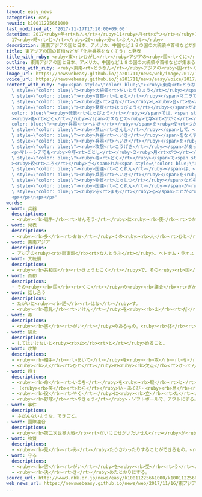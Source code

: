 ```yaml
---
layout: easy_news
categories: easy
newsid: k10011225661000
last_modified_at: '2017-11-17T17:20:00+09:00'
datetime: 2017<ruby>年<rt>ねん</rt></ruby>11<ruby>月<rt>がつ</rt></ruby>17<ruby>日<rt>にち</rt></ruby>
  17<ruby>時<rt>じ</rt></ruby>20<ruby>分<rt>ふん</rt></ruby>
description: 東南アジアの国と日本、アメリカ、中国など１８の国の大統領や首相などが集まる「東アジアサミット」が、フィリピンの首都マニラでありました。
title: 東アジアの国の首相などが「化学兵器をなくそう」と発表
title_with_ruby: <ruby>東<rt>ひがし</rt></ruby>アジアの<ruby>国<rt>くに</rt></ruby>の<ruby>首相<rt>しゅしょう</rt></ruby>などが「<ruby>化学<rt>かがく</rt></ruby><ruby>兵器<rt>へいき</rt></ruby>をなくそう」と<ruby>発表<rt>はっぴょう</rt></ruby>
outline: 東南アジアの国と日本、アメリカ、中国など１８の国の大統領や首相などが集まる「東アジアサミット」が、フィリピンの首都マニラでありました。
outline_with_ruby: <ruby>東南<rt>とうなん</rt></ruby>アジアの<ruby>国<rt>くに</rt></ruby>と<ruby>日本<rt>にっぽん</rt></ruby>、アメリカ、<ruby>中国<rt>ちゅうごく</rt></ruby>など１８の<ruby>国<rt>くに</rt></ruby>の<ruby>大統領<rt>だいとうりょう</rt></ruby>や<ruby>首相<rt>しゅしょう</rt></ruby>などが<ruby>集<rt>あつ</rt></ruby>まる「<ruby>東<rt>ひがし</rt></ruby>アジアサミット」が、フィリピンの<ruby>首都<rt>しゅと</rt></ruby>マニラでありました。
image_url: https://newswebeasy.github.io/ja201711/news/web/image/2017/11/16/K10011225661_1711161533_1711161539_01_02.jpg
voice_url: https://newswebeasy.github.io/ja201711/news/easy/voice/2017/11/17/k10011225661000.mp3
content_with_ruby: "<p><span style=\"color: blue;\"><ruby>東南<rt>とうなん</rt></ruby>アジア</span>の<ruby>国<rt>くに</rt></ruby>と<ruby>日本<rt>にっぽん</rt></ruby>、アメリカ、<ruby>中国<rt>ちゅうごく</rt></ruby>など１８の<ruby>国<rt>くに</rt></ruby>の<span\
  \ style=\"color: blue;\"><ruby>大統領<rt>だいとうりょう</rt></ruby></span>や<ruby>首相<rt>しゅしょう</rt></ruby>などが<ruby>集<rt>あつ</rt></ruby>まる「<ruby>東<rt>ひがし</rt></ruby>アジアサミット」が、フィリピンの<span\
  \ style=\"color: blue;\"><ruby>首都<rt>しゅと</rt></ruby></span>マニラでありました。</p>\n<p>１６<ruby>日<rt>にち</rt></ruby>、<ruby>東<rt>ひがし</rt></ruby>アジアサミットで<span\
  \ style=\"color: blue;\"><ruby>話<rt>はな</rt></ruby>し<ruby>合<rt>あ</rt></ruby>っ</span>たことの<span\
  \ style=\"color: blue;\"><ruby>発表<rt>はっぴょう</rt></ruby></span>がありました。<span style=\"\
  color: blue;\"><ruby>発表<rt>はっぴょう</rt></ruby></span>では、<span style=\"color: blue;\"\
  ><ruby>毒<rt>どく</rt></ruby></span>ガスなどの<ruby>化学<rt>かがく</rt></ruby><span style=\"\
  color: blue;\"><ruby>兵器<rt>へいき</rt></ruby></span>を<ruby>使<rt>つか</rt></ruby>うことを<span\
  \ style=\"color: blue;\"><ruby>禁止<rt>きんし</rt></ruby></span>して、<ruby>化学<rt>かがく</rt></ruby><span\
  \ style=\"color: blue;\"><ruby>兵器<rt>へいき</rt></ruby></span>をなくす<ruby>必要<rt>ひつよう</rt></ruby>があると<ruby>言<rt>い</rt></ruby>いました。そして、シリアで<ruby>今年<rt>ことし</rt></ruby>４<ruby>月<rt>がつ</rt></ruby>、サリンなどの<ruby>化学<rt>かがく</rt></ruby><span\
  \ style=\"color: blue;\"><ruby>兵器<rt>へいき</rt></ruby></span>を<ruby>使<rt>つか</rt></ruby>った<span\
  \ style=\"color: blue;\"><ruby>攻撃<rt>こうげき</rt></ruby></span>があったことは、<ruby>大<rt>おお</rt></ruby>きな<ruby>問題<rt>もんだい</rt></ruby>だと<ruby>言<rt>い</rt></ruby>いました。</p>\n\
  <p>マレーシアでも<ruby>今年<rt>ことし</rt></ruby>２<ruby>月<rt>がつ</rt></ruby>、<ruby>北朝鮮<rt>きたちょうせん</rt></ruby>のキム・ジョンナムさんがＶＸという<span\
  \ style=\"color: blue;\"><ruby>毒<rt>どく</rt></ruby></span>で<span style=\"color: blue;\"\
  ><ruby>殺<rt>ころ</rt></ruby>さ</span>れた<span style=\"color: blue;\"><ruby>事件<rt>じけん</rt></ruby></span>がありました。<span\
  \ style=\"color: blue;\"><ruby>国連<rt>こくれん</rt></ruby></span>は、<ruby>化学<rt>かがく</rt></ruby><span\
  \ style=\"color: blue;\"><ruby>兵器<rt>へいき</rt></ruby></span>を<ruby>作<rt>つく</rt></ruby>るために<ruby>必要<rt>ひつよう</rt></ruby>な<span\
  \ style=\"color: blue;\"><ruby>物質<rt>ぶっしつ</rt></ruby></span>などを<ruby>北朝鮮<rt>きたちょうせん</rt></ruby>に<ruby>輸出<rt>ゆしゅつ</rt></ruby>してはいけないと<ruby>決<rt>き</rt></ruby>めています。<ruby>東<rt>ひがし</rt></ruby>アジアサミットは、<span\
  \ style=\"color: blue;\"><ruby>国連<rt>こくれん</rt></ruby></span>が<ruby>決<rt>き</rt></ruby>めたことを<ruby>世界<rt>せかい</rt></ruby>の<ruby>国<rt>くに</rt></ruby>がしっかり<span\
  \ style=\"color: blue;\"><ruby>守<rt>まも</rt></ruby>る</span>ことが<ruby>大切<rt>たいせつ</rt></ruby>だと<ruby>言<rt>い</rt></ruby>いました。</p>\n\
  <p></p>\n<p></p>"
words:
- word: 兵器
  descriptions:
  - <ruby><rb>戦争</rb><rt>せんそう</rt></ruby>に<ruby><rb>使</rb><rt>つか</rt></ruby>う、<ruby><rb>器械</rb><rt>きかい</rt></ruby>や<ruby><rb>道具</rb><rt>どうぐ</rt></ruby>。<ruby><rb>武器</rb><rt>ぶき</rt></ruby>。
- word: 発表
  descriptions:
  - <ruby><rb>多</rb><rt>おお</rt></ruby>くの<ruby><rb>人</rb><rt>ひと</rt></ruby>に<ruby><rb>広</rb><rt>ひろ</rt></ruby>く<ruby><rb>知</rb><rt>し</rt></ruby>らせること。
- word: 東南アジア
  descriptions:
  - アジアの<ruby><rb>南東部</rb><rt>なんとうぶ</rt></ruby>。ベトナム・ラオス・カンボジア・マレーシア・タイ・ミャンマー・インドネシア・フィリピンなどの<ruby><rb>国</rb><rt>くに</rt></ruby>がある。
- word: 大統領
  descriptions:
  - <ruby><rb>共和国</rb><rt>きょうわこく</rt></ruby>で、その<ruby><rb>国</rb><rt>くに</rt></ruby>を<ruby><rb>代表</rb><rt>だいひょう</rt></ruby>する<ruby><rb>人</rb><rt>ひと</rt></ruby>。
- word: 首都
  descriptions:
  - その<ruby><rb>国</rb><rt>くに</rt></ruby>の<ruby><rb>議会</rb><rt>ぎかい</rt></ruby>や<ruby><rb>中心</rb><rt>ちゅうしん</rt></ruby>になる<ruby><rb>役所</rb><rt>やくしょ</rt></ruby>のある<ruby><rb>都市</rb><rt>とし</rt></ruby>。<ruby><rb>日本</rb><rt>にっぽん</rt></ruby>の<ruby><rb>東京</rb><rt>とうきょう</rt></ruby>、アメリカのワシントンなど。<ruby><rb>首府</rb><rt>しゅふ</rt></ruby>。
- word: 話し合う
  descriptions:
  - たがいに<ruby><rb>話</rb><rt>はな</rt></ruby>す。
  - <ruby><rb>意見</rb><rt>いけん</rt></ruby>を<ruby><rb>出</rb><rt>だ</rt></ruby>し<ruby><rb>合</rb><rt>あ</rt></ruby>う。
- word: 毒
  descriptions:
  - <ruby><rb>害</rb><rt>がい</rt></ruby>のあるもの。<ruby><rb>体</rb><rt>からだ</rt></ruby>や<ruby><rb>心</rb><rt>こころ</rt></ruby>を<ruby><rb>傷</rb><rt>きず</rt></ruby>つけるもの。
- word: 禁止
  descriptions:
  - してはいけないと<ruby><rb>止</rb><rt>と</rt></ruby>めること。
- word: 攻撃
  descriptions:
  - <ruby><rb>相手</rb><rt>あいて</rt></ruby>を<ruby><rb>攻</rb><rt>せ</rt></ruby>めること。
  - <ruby><rb>人</rb><rt>ひと</rt></ruby>の<ruby><rb>欠点</rb><rt>けってん</rt></ruby>や<ruby><rb>誤</rb><rt>あやま</rt></ruby>りを<ruby><rb>責</rb><rt>せ</rt></ruby>めること。
- word: 殺す
  descriptions:
  - <ruby><rb>命</rb><rt>いのち</rt></ruby>を<ruby><rb>取</rb><rt>と</rt></ruby>る。
  - （<ruby><rb>笑</rb><rt>わら</rt></ruby>い・あくび・<ruby><rb>息</rb><rt>いき</rt></ruby>などを）おさえて<ruby><rb>止</rb><rt>と</rt></ruby>める。
  - <ruby><rb>役</rb><rt>やく</rt></ruby>に<ruby><rb>立</rb><rt>た</rt></ruby>たなくする。
  - <ruby><rb>野球</rb><rt>やきゅう</rt></ruby>・ソフトボールで、アウトにする。
- word: 事件
  descriptions:
  - ふだんないような、できごと。
- word: 国際連合
  descriptions:
  - <ruby><rb>第二次世界大戦</rb><rt>だいにじせかいたいせん</rt></ruby>が<ruby><rb>終</rb><rt>お</rt></ruby>わった１９４５<ruby><rb>年</rb><rt>ねん</rt></ruby>、<ruby><rb>世界</rb><rt>せかい</rt></ruby>の<ruby><rb>平和</rb><rt>へいわ</rt></ruby>と<ruby><rb>安全</rb><rt>あんぜん</rt></ruby>を<ruby><rb>守</rb><rt>まも</rt></ruby>るために<ruby><rb>作</rb><rt>つく</rt></ruby>られた<ruby><rb>仕組</rb><rt>しく</rt></ruby>み。<ruby><rb>本部</rb><rt>ほんぶ</rt></ruby>はアメリカのニューヨークにある。<ruby><rb>国連</rb><rt>こくれん</rt></ruby>。<ruby><rb>UN</rb><rt>ユーエヌ</rt></ruby>。
- word: 物質
  descriptions:
  - <ruby><rb>見</rb><rt>み</rt></ruby>たりさわったりすることができるもの。<ruby><rb>品物</rb><rt>しなもの</rt></ruby>。
- word: 守る
  descriptions:
  - <ruby><rb>害</rb><rt>がい</rt></ruby>を<ruby><rb>受</rb><rt>う</rt></ruby>けないように、<ruby><rb>防</rb><rt>ふせ</rt></ruby>ぐ。
  - <ruby><rb>決</rb><rt>き</rt></ruby>めたとおりにする。
source_url: http://www3.nhk.or.jp/news/easy/k10011225661000/k10011225661000.html
web_news_url: https://newswebeasy.github.io/news/web/2017/11/16/東アジアサミット-化学兵器使用禁止訴える首脳声明
...
```

